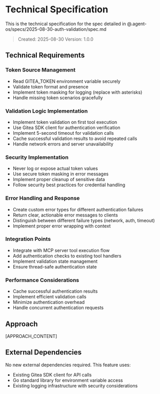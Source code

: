 # Technical Specification

This is the technical specification for the spec detailed in @.agent-os/specs/2025-08-30-auth-validation/spec.md

> Created: 2025-08-30
> Version: 1.0.0

## Technical Requirements

### Token Source Management
- Read GITEA_TOKEN environment variable securely
- Validate token format and presence
- Implement token masking for logging (replace with asterisks)
- Handle missing token scenarios gracefully

### Validation Logic Implementation
- Implement token validation on first tool execution
- Use Gitea SDK client for authentication verification
- Implement 5-second timeout for validation calls
- Cache successful validation results to avoid repeated calls
- Handle network errors and server unavailability

### Security Implementation
- Never log or expose actual token values
- Use secure token masking in error messages
- Implement proper cleanup of sensitive data
- Follow security best practices for credential handling

### Error Handling and Response
- Create custom error types for different authentication failures
- Return clear, actionable error messages to clients
- Distinguish between different failure types (network, auth, timeout)
- Implement proper error wrapping with context

### Integration Points
- Integrate with MCP server tool execution flow
- Add authentication checks to existing tool handlers
- Implement validation state management
- Ensure thread-safe authentication state

### Performance Considerations
- Cache successful authentication results
- Implement efficient validation calls
- Minimize authentication overhead
- Handle concurrent authentication requests

## Approach

[APPROACH_CONTENT]

## External Dependencies

No new external dependencies required. This feature uses:
- Existing Gitea SDK client for API calls
- Go standard library for environment variable access
- Existing logging infrastructure with security considerations